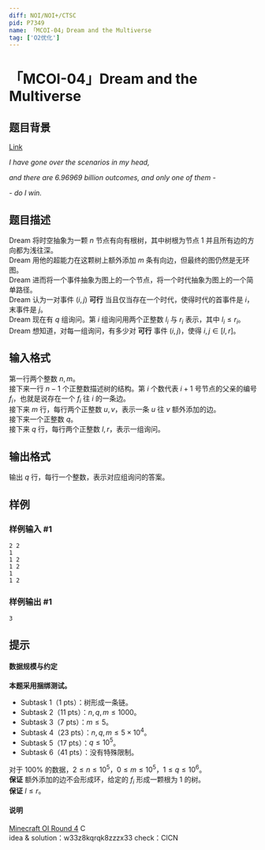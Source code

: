 ```yaml
---
diff: NOI/NOI+/CTSC
pid: P7349
name: 「MCOI-04」Dream and the Multiverse
tag: ['O2优化']
---
```

# 「MCOI-04」Dream and the Multiverse
## 题目背景

[Link](https://youtu.be/tylNqtyj0gs?t=2388)

*I have gone over the scenarios in my head,*

*and there are 6.96969 billion outcomes, and only one of them -*

*- do I win.*
## 题目描述

Dream 将时空抽象为一颗 $n$ 节点有向有根树，其中树根为节点 $1$ 并且所有边的方向都为浅往深。  
Dream 用他的超能力在这颗树上额外添加 $m$ 条有向边，但最终的图仍然是无环图。  
Dream 进而将一个事件抽象为图上的一个节点，将一个时代抽象为图上的一个简单路径。  
Dream 认为一对事件 $(i,j)$ **可行** 当且仅当存在一个时代，使得时代的首事件是 $i$，末事件是 $j$。  
Dream 现在有 $q$ 组询问。第 $i$ 组询问用两个正整数 $l_i$ 与 $r_i$ 表示，其中 $l_i\le r_i$。  
Dream 想知道，对每一组询问，有多少对 **可行** 事件 $(i,j)$，使得 $i,j\in[l,r]$。
## 输入格式

第一行两个整数 $n,m$。    
接下来一行 $n-1$ 个正整数描述树的结构。第 $i$ 个数代表 $i+1$ 号节点的父亲的编号 $f_i$，也就是说存在一个 $f_i$ 往 $i$ 的一条边。  
接下来 $m$ 行，每行两个正整数 $u,v$，表示一条 $u$ 往 $v$ 额外添加的边。  
接下来一个正整数 $q$。  
接下来 $q$ 行，每行两个正整数 $l,r$，表示一组询问。
## 输出格式

输出 $q$ 行，每行一个整数，表示对应组询问的答案。
## 样例

### 样例输入 #1
```
2 2
1
1 2
1 2
1
1 2
```
### 样例输出 #1
```
3
```
## 提示

#### 数据规模与约定

**本题采用捆绑测试。**

 - Subtask 1（1 pts）：树形成一条链。
 - Subtask 2（11 pts）：$n,q,m\le1000$。  
 - Subtask 3（7 pts）：$m\le 5$。
 - Subtask 4（23 pts）：$n,q,m\le5\times10^4$。
 - Subtask 5（17 pts）：$q\le 10^5$。
 - Subtask 6（41 pts）：没有特殊限制。

对于 $100\%$ 的数据，$2\le n\le 10^5$，$0\le m\le10^5$，$1\le q\le 10^6$。    
**保证** 额外添加的边不会形成环，给定的 $f_i$ 形成一颗根为 $1$ 的树。  
**保证** $l\le r$。  

#### 说明

[Minecraft OI Round 4](https://www.luogu.com.cn/contest/33344) C      
idea & solution：w33z8kqrqk8zzzx33 check：ClCN
